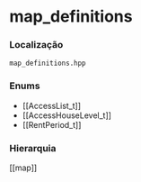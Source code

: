 # map_definitions

### Localização
`map_definitions.hpp`

### Enums
- [[AccessList_t]]
- [[AccessHouseLevel_t]]
- [[RentPeriod_t]]

### Hierarquia
[[map]]
